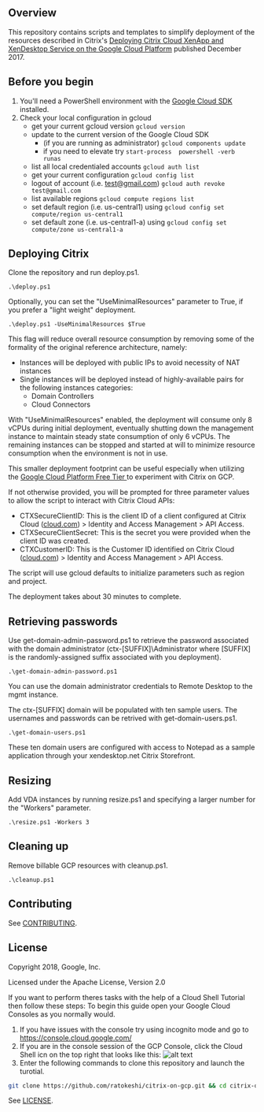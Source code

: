 ## Overview
This repository contains scripts and templates to simplify deployment of the resources described in Citrix's [Deploying Citrix Cloud XenApp and XenDesktop Service on the Google Cloud Platform](https://citrix.sharefile.com/d-sd6bf3fabc954f608) published December 2017.

## Before you begin
1. You'll need a PowerShell environment with the [Google Cloud SDK](https://cloud.google.com/sdk/) installed.
1. Check your local configuration in gcloud
   - get your current gcloud version `gcloud version`
   - update to the current version of the Google Cloud SDK
      - (if you are running as administrator) `gcloud components update`
      - if you need to elevate try `start-process  powershell -verb runas`
   - list all local credentialed accounts `gcloud auth list`
   - get your current configuration `gcloud config list`
   - logout of account (i.e. test@gmail.com) `gcloud auth revoke test@gmail.com`
   - list available regions `gcloud compute regions list`
   - set default region (i.e. us-central1) using  `gcloud config set compute/region us-central1`
   - set default zone (i.e. us-central1-a) using `gcloud config set compute/zone us-central1-a`


## Deploying Citrix
Clone the repository and run deploy.ps1.

``` shell
.\deploy.ps1
```

Optionally, you can set the "UseMinimalResources" parameter to True, if you
prefer a "light weight" deployment.

``` shell
.\deploy.ps1 -UseMinimalResources $True
```

This flag will reduce overall resource
consumption by removing some of the formality of the original reference
architecture, namely:
- Instances will be deployed with public IPs to avoid necessity of NAT instances
- Single instances will be deployed instead of highly-available pairs for the
  following instances categories:
  - Domain Controllers
  - Cloud Connectors

With "UseMinimalResources" enabled, the deployment will consume only 8 vCPUs
during initial deployment, eventually shutting down the management instance to
maintain steady state consumption of only 6 vCPUs.  The remaining instances can be stopped and
started at will to minimize resource consumption when the environment is not in
use.

This smaller deployment footprint can be useful especially when utilizing the [Google Cloud Platform Free Tier
](https://cloud.google.com/free/) to experiment with Citrix on GCP.

If not otherwise provided, you will be prompted for three parameter values to allow the script to interact with Citrix Cloud APIs:
- CTXSecureClientID: This is the client ID of a client configured at Citrix Cloud ([cloud.com](https://cloud.com/)) > Identity and Access Management > API Access.
- CTXSecureClientSecret: This is the secret you were provided when the client ID was created.
- CTXCustomerID: This is the Customer ID identified on Citrix Cloud ([cloud.com](https://cloud.com/)) > Identity and Access Management > API Access.

The script will use gcloud defaults to initialize parameters such as region and project.

The deployment takes about 30 minutes to complete.

## Retrieving passwords

Use get-domain-admin-password.ps1 to retrieve the password associated with the domain administrator (ctx-[SUFFIX]\Administrator where [SUFFIX] is the randomly-assigned suffix associated with you deployment).

``` shell
.\get-domain-admin-password.ps1
```

You can use the domain administrator credentials to Remote Desktop to the mgmt instance.

The ctx-[SUFFIX] domain will be populated with ten sample users.  The usernames and passwords can be retrived with get-domain-users.ps1.

``` shell
.\get-domain-users.ps1
```

These ten domain users are configured with access to Notepad as a sample application through your xendesktop.net Citrix Storefront.

## Resizing
Add VDA instances by running resize.ps1 and specifying a larger number for the "Workers" parameter.

``` shell
.\resize.ps1 -Workers 3
```

## Cleaning up
Remove billable GCP resources with cleanup.ps1.

``` shell
.\cleanup.ps1
```

## Contributing
See [CONTRIBUTING](CONTRIBUTING.md).

## License
Copyright 2018, Google, Inc.

Licensed under the Apache License, Version 2.0

If you want to perform theres tasks with the help of a Cloud Shell Tutorial then follow these steps:
To begin this guide open your Google Cloud Consoles as you normally would.
1.  If you have issues with the console try using incognito mode and go to https://console.cloud.google.com/
2.  If you are in the console session of the GCP Console, click the Cloud Shell icn on the top right that looks like this: ![alt text](https://walkthroughs.googleusercontent.com/tutorial/resources/cloud-shell-icon-v1.svg "Cloud Shell Icon on the top right of the GCP Console")
3.  Enter the following commands to clone this repository and launch the turotial.
```bash
git clone https://github.com/ratokeshi/citrix-on-gcp.git && cd citrix-on-gcp && cloudshell launch-tutorial tutorial.md
```


See [LICENSE](LICENSE).
